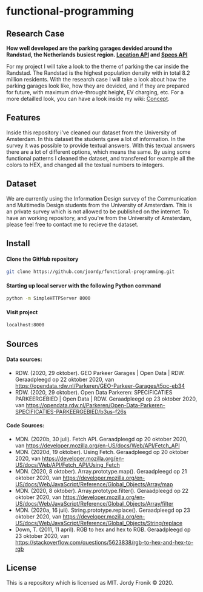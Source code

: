 # functional-programming

## Research Case

**How well developed are the parking garages devided around the Randstad, the Netherlands busiest region. [Location API](https://opendata.rdw.nl/Parkeren/GEO-Parkeer-Garages/t5pc-eb34) and [Specs API](https://opendata.rdw.nl/Parkeren/Open-Data-Parkeren-SPECIFICATIES-PARKEERGEBIED/b3us-f26s)**

For my project I will take a look to the theme of parking the car inside the Randstad. The Randstad is the highest population density with in total 8.2 million residents. With the research case I will take a look about how the parking garages look like, how they are devided, and if they are prepared for future, with maximum drive-throught height, EV charging, etc. For a more detailled look, you can have a look inside my wiki: [Concept](https://github.com/joordy/functional-programming/wiki/Concept).

<!-- Wat doet je project (description) -->

## Features

Inside this repository i've cleaned our dataset from the University of Amsterdam. In this dataset the students gave a lot of information. In the survey it was possible to provide textual answers. With this textual answers there are a lot of different options, which means the same. By using some functional patterns I cleaned the dataset, and transfered for example all the colors to HEX, and changed all the textual numbers to integers.

<!-- Welke features zijn er (features) -->

## Dataset

We are currently using the Information Design survey of the Communication and Multimedia Design students from the University of Amsterdam. This is an private survey which is not allowed to be published on the internet. To have an working repository, and you're from the University of Amsterdam, please feel free to contact me to recieve the dataset.

<!-- Welke data gebruik je (dataset) -->

## Install

#### Clone the GitHub repository

```bash
git clone https://github.com/joordy/functional-programming.git
```

#### Starting up local server with the following Python command

```bash
python -m SimpleHTTPServer 8000
```

#### Visit project

```bash
localhost:8000
```

<!-- Hoe draai ik je project (install) -->

<!-- ### Deploy -->

<!-- Live link van je project (deploy) -->

## Sources

<!-- credits en license (bronnen) -->

#### Data sources:

- RDW. (2020, 29 oktober). GEO Parkeer Garages | Open Data | RDW. Geraadpleegd op 22 oktober 2020, van https://opendata.rdw.nl/Parkeren/GEO-Parkeer-Garages/t5pc-eb34
- RDW. (2020, 29 oktober). Open Data Parkeren: SPECIFICATIES PARKEERGEBIED | Open Data | RDW. Geraadpleegd op 23 oktober 2020, van https://opendata.rdw.nl/Parkeren/Open-Data-Parkeren-SPECIFICATIES-PARKEERGEBIED/b3us-f26s

#### Code Sources:

- MDN. (2020b, 30 juli). Fetch API. Geraadpleegd op 20 oktober 2020, van https://developer.mozilla.org/en-US/docs/Web/API/Fetch_API
- MDN. (2020d, 19 oktober). Using Fetch. Geraadpleegd op 20 oktober 2020, van https://developer.mozilla.org/en-US/docs/Web/API/Fetch_API/Using_Fetch
- MDN. (2020, 8 oktober). Array.prototype.map(). Geraadpleegd op 21 oktober 2020, van https://developer.mozilla.org/en-US/docs/Web/JavaScript/Reference/Global_Objects/Array/map
- MDN. (2020, 8 oktober). Array.prototype.filter(). Geraadpleegd op 22 oktober 2020, van https://developer.mozilla.org/en-US/docs/Web/JavaScript/Reference/Global_Objects/Array/filter
- MDN. (2020a, 16 juli). String.prototype.replace(). Geraadpleegd op 23 oktober 2020, van https://developer.mozilla.org/en-US/docs/Web/JavaScript/Reference/Global_Objects/String/replace
- Down, T. (2011, 11 april). RGB to hex and hex to RGB. Geraadpleegd op 23 oktober 2020, van https://stackoverflow.com/questions/5623838/rgb-to-hex-and-hex-to-rgb

## License

This is a repository which is licensed as MIT. Jordy Fronik ©️ 2020.

<!-- - Web Dev Simplified. (2019, 29 oktober). Learn Regular Expressions In 20 Minutes. Geraadpleegd op 23 oktober 2020, van https://www.youtube.com/watch?v=rhzKDrUiJVk
- RegExr. (z.d.). RegExr: Learn, Build, & Test RegEx. Geraadpleegd op 23 oktober 2020, van https://regexr.com/
- Green, D. M. (2014, 30 juni). Using Regular Expressions to Check String Length - SitePoint. Geraadpleegd op 23 oktober 2020, van https://www.sitepoint.com/using-regular-expressions-to-check-string-length/ -->

<!-- - [Array.splice()](https://developer.mozilla.org/en-US/docs/Web/JavaScript/Reference/Global_Objects/Array/map) -->

<!-- ## TO have in wiki -->
<!-- concept (schertsen, interface, iteraties)
Research (programmeer principes)
Data vrzamelen (query's, endpoints)
Data pschonen (filter, clean)
Logboek (standup, 1 op 1 gesprekken) -->
